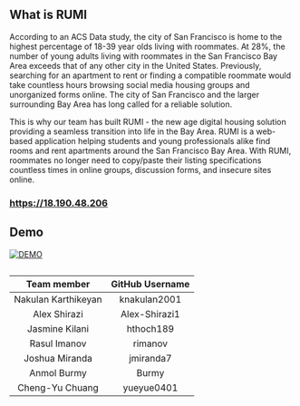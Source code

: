 ## What is RUMI
According to an ACS Data study, the city of San Francisco is home to the highest percentage of 18-39 year olds living with roommates. At 28%, the number of young adults living with roommates in the San Francisco Bay Area exceeds that of any other city in the United States. Previously, searching for an apartment to rent or finding a compatible roommate would take countless hours browsing social media housing groups and unorganized forms online. The city of San Francisco and the larger surrounding Bay Area has long called for a reliable solution. 

This is why our team has built RUMI - the new age digital housing solution providing a seamless transition into life in the Bay Area. RUMI is a web-based application helping students and young professionals alike find rooms and rent apartments around the San Francisco Bay Area. With RUMI, roommates no longer need to copy/paste their listing specifications countless times in online groups, discussion forms, and insecure sites online.

### https://18.190.48.206

## Demo

[![DEMO](http://img.youtube.com/vi/vsSw3u31dvY/0.jpg)](https://youtu.be/vsSw3u31dvY)

##

| Team member  | GitHub Username |
|    :---:     |     :---:       |
| Nakulan Karthikeyan     |  knakulan2001 |
| Alex Shirazi     |             Alex-Shirazi1            |
| Jasmine Kilani      |          hthoch189           | 
| Rasul Imanov      |           rimanov           |
| Joshua Miranda      |              jmiranda7         |
| Anmol Burmy      |       Burmy      |
| Cheng-Yu Chuang |  yueyue0401 |
